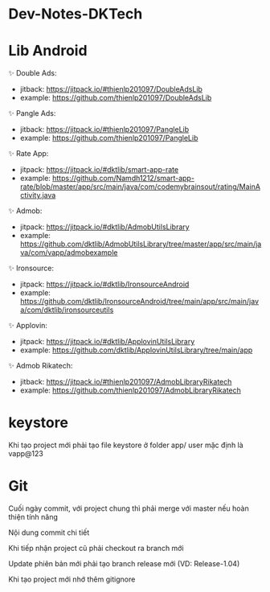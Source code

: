 # Dev-Notes-DKTech

# Lib Android
✨ Double Ads: 
- jitback: https://jitpack.io/#thienlp201097/DoubleAdsLib
- example: https://github.com/thienlp201097/DoubleAdsLib

✨ Pangle Ads: 
- jitback: https://jitpack.io/#thienlp201097/PangleLib
- example: https://github.com/thienlp201097/PangleLib

✨ Rate App:
- jitpack: https://jitpack.io/#dktlib/smart-app-rate
- example: https://github.com/Namdh1212/smart-app-rate/blob/master/app/src/main/java/com/codemybrainsout/rating/MainActivity.java

✨ Admob:
- jitpack: https://jitpack.io/#dktlib/AdmobUtilsLibrary
- example: https://github.com/dktlib/AdmobUtilsLibrary/tree/master/app/src/main/java/com/vapp/admobexample

✨ Ironsource: 
- jitpack: https://jitpack.io/#dktlib/IronsourceAndroid
- example: https://github.com/dktlib/IronsourceAndroid/tree/main/app/src/main/java/com/dktlib/ironsourceutils

✨ Applovin: 
- jitpack: https://jitpack.io/#dktlib/ApplovinUtilsLibrary
- example: https://github.com/dktlib/ApplovinUtilsLibrary/tree/main/app

✨ Admob Rikatech: 
- jitback: https://jitpack.io/#thienlp201097/AdmobLibraryRikatech
- example: https://github.com/thienlp201097/AdmobLibraryRikatech
# keystore
Khi tạo project mới phải tạo file keystore ở folder app/
user mặc định là vapp@123

# Git
Cuối ngày commit, với project chung thì phải merge với master nếu hoàn thiện tính năng

Nội dung commit chi tiết

Khi tiếp nhận project cũ phải checkout ra branch mới

Update phiên bản mới phải tạo branch release mới (VD: Release-1.04)

Khi tạo project mới nhớ thêm gitignore



